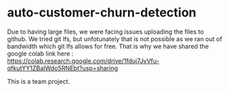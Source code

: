 # auto-customer-churn-detection

Due to having large files, we were facing issues uploading the files to github. We tried git lfs, but unfotunately that is not possible as we ran out of bandwidth which git lfs allows for free. That is why we have shared the google colab link here : https://colab.research.google.com/drive/1fduj7JvVfu-qfkutYY1ZBalWdo5RNEbt?usp=sharing

This is a team project.
